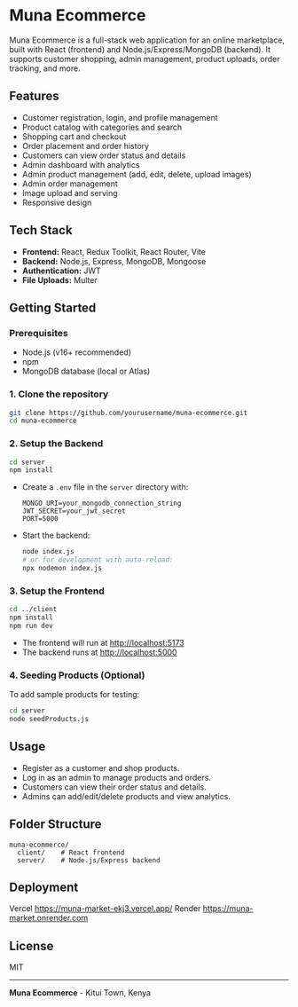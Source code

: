 # Muna Ecommerce

Muna Ecommerce is a full-stack web application for an online marketplace, built with React (frontend) and Node.js/Express/MongoDB (backend). It supports customer shopping, admin management, product uploads, order tracking, and more.

## Features
- Customer registration, login, and profile management
- Product catalog with categories and search
- Shopping cart and checkout
- Order placement and order history
- Customers can view order status and details
- Admin dashboard with analytics
- Admin product management (add, edit, delete, upload images)
- Admin order management
- Image upload and serving
- Responsive design

## Tech Stack
- **Frontend:** React, Redux Toolkit, React Router, Vite
- **Backend:** Node.js, Express, MongoDB, Mongoose
- **Authentication:** JWT
- **File Uploads:** Multer

## Getting Started

### Prerequisites
- Node.js (v16+ recommended)
- npm
- MongoDB database (local or Atlas)

### 1. Clone the repository
```sh
git clone https://github.com/yourusername/muna-ecommerce.git
cd muna-ecommerce
```

### 2. Setup the Backend
```sh
cd server
npm install
```
- Create a `.env` file in the `server` directory with:
  ```env
  MONGO_URI=your_mongodb_connection_string
  JWT_SECRET=your_jwt_secret
  PORT=5000
  ```
- Start the backend:
  ```sh
  node index.js
  # or for development with auto-reload:
  npx nodemon index.js
  ```

### 3. Setup the Frontend
```sh
cd ../client
npm install
npm run dev
```
- The frontend will run at [http://localhost:5173](http://localhost:5173)
- The backend runs at [http://localhost:5000](http://localhost:5000)

### 4. Seeding Products (Optional)
To add sample products for testing:
```sh
cd server
node seedProducts.js
```

## Usage
- Register as a customer and shop products.
- Log in as an admin to manage products and orders.
- Customers can view their order status and details.
- Admins can add/edit/delete products and view analytics.

## Folder Structure
```
muna-ecommerce/
  client/    # React frontend
  server/    # Node.js/Express backend
```

## Deployment
Vercel https://muna-market-ekj3.vercel.app/
Render https://muna-market.onrender.com
## License
MIT

---
**Muna Ecommerce** - Kitui Town, Kenya 
